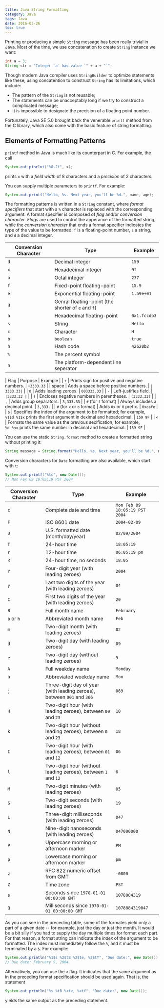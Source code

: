 ```yaml
---
title: Java String Formatting
category: Java
tags: Java
date: 2016-03-26
toc: true
---
```


Printing or producing a simple `String` message has been really trivial in Java. Most of the time, we use concatenation to create `String` instance we want:

```java
int a = 3;
String str = "Integer `a` has value `" + a + "`";
```

Though modern Java compiler uses `StringBuilder` to optimize statements like these, using concatention to construct `String` has its limitations, which include:

- The pattern of the `String` is not reusable;
- The statements can be unacceptably long if we try to construct a complicated message;
- It is impossible to designate the precision of a floating point number.

Fortunately, Java SE 5.0 brought back the venerable `printf` method from the C library, which also come with the basic feature of string formatting.

<!-- more -->

## Elements of Formatting Patterns

`printf` method in Java is much like its counterpart in C. For example, the call

```java
System.out.pinrlnt("%8.2f", x);
```

prints `x` with a *field width* of 8 characters and a *precision* of 2 characters.

You can supply multiple parameters to `printf`. For example:

```java
System.out.printf("Hello, %s. Next year, you'll be %d.", name, age);
```

The formatting patterns is written in a `String` constant, where *format specifiers* that start with a `%` character is replaced with the corresponding argument. A format specifier is composed of *flag* and/or *conversion character*. *Flags* are used to control the apperance of the formatted string, while the *conversion character* that ends a format specifier indicates the type of the value to be formatted: `f` is a floating-point number, `s` a string, and `d` a decimal integer.

| Conversion Character | Type | Example |
| --- | --- | --- |
| `d` | Decimal integer | `159` |
| `x` | Hexadecimal integer | `9f` | 
| `o` | Octal integer | `237` | 
| `f` | Fixed-point floating-point | `15.9` | 
| `e` | Exponential floating-point | `1.59e+01` | 
| `g` | Genral floating-point (the shorter of `e` and `f`) | | 
| `a` | Hexadecimal floating-point | `0x1.fccdp3` | 
| `s` | String | `Hello` | 
| `c` | Character | `H` | 
| `b` | `boolean` | `true` | 
| `h` | Hash code | `42628b2` | 
| `%` | The percent symbol | | 
| `n` | The platform-dependent line seperator |  |

| Flag | Purpose | Example |
| `+` | Prints sign for positive and negative numbers. | `+3333.33` | 
| space | Adds a space before positive numbers. | `| 3333.33|` | 
| `0` | Adds leading zeroes. | `003333.33` |
| `-` | Left-justifies field. | `|3333.33 |` | 
| `(` | Encloses negative numbers in parentheses. | `(3333.33)` | 
| `,` | Adds group separators. | `3,333.33` | 
| `#` (for `f` format) | Always includes a decimal point. | `3,333.` | 
| `#` (for `x` or `o` format) | Adds `0x` or `0` prefix. | `0xcafe` | 
| `$` | Specifies the index of the argument to be formatted; for example,<br>`%1$d %1$x` prints the first argument in deximal and hexadecimal. | `159 9F` | 
| `<` | Formats the same value as the previous secification; for example,<br>`%d %<x` prints the same number in decimal and hexadecimal. | `159 9F` | 
	
You can use the static `String.format` method to create a formatted string without printing it:

```java
String message = String.format("Hello, %s. Next year, you'll be %d.", name, age);
```

Conversion characters for `Date` formatting are also available, which start with `t`:

```java
System.out.printf("%tc", new Date());
// Mon Fex 09 18:05:19 PST 2004
```

| Conversion Character | Type | Example |
| --- | --- | --- |
| `c` | Complete date and time | `Mon Feb 09 18:05:19 PST 2004` | 
| `F` | ISO 8601 date | `2004-02-09` | 
| `D` | U.S. formatted date (month/day/year) | `02/09/2004` | 
| `T` | 24-hour time | `18:05:19` | 
| `r` | 12-hour time | `06:05:19 pm` | 
| `R` | 24-hour time, no seconds | `18:05` | 
| `Y` | Four-digit year (with leading zeroes) | `2004` | 
| `y` | Last two digits of the year (with leading zeroes) | `04` | 
| `C` | First two digits of the year (with leading zeroes) | `20` | 
| `B` | Full month name | `February` | 
| `b` or `h` | Abbreviated month name | `Feb` | 
| `m` | Two-digit month (with leading zeroes) | `02` | 
| `d` | Two-digit day (with leading zeroes) | `09` | 
| `e` | Two-digit day (without leading zeroes) | `9` | 
| `A` | Full weekday name | `Monday` | 
| `a` | Abbreviated weekday name | `Mon` | 
| `j` | Three-digit day of year (with leading zeroes), between `001` and `366` | `069` | 
| `H` | Two-digit hour (with leading zeroes), between `00` and `23` | `18` | 
| `k` | Two-digit hour (without leading zeroes), between `0` and `23` | `18` | 
| `I` | Two-digit hour (with leading zeroes), between `01` and `12` | `06` | 
| `l` | Two-digit hour (without leading zeroes), between `1` and `12` | `6` | 
| `M` | Two-digit minutes (with leading zeroes) | `05` | 
| `S` | Two-digit seconds (with leading zeroes) | `19` | 
| `L` | Three-digit milliseconds (with leading zeroes) | `047` |
| `N` | Nine-digit nanoseconds (with leading zeroes) | `047000000` | 
| `P` | Uppercase morning or afternoon marker | `PM` | 
| `p` | Lowercase morning or afternoon marker | `pm` | 
| `z` | RFC 822 numeric offset from GMT | `-0800` | 
| `Z` | Time zone | `PST` | 
| `s` | Seconds since `1970-01-01 00:00:00 GMT` | `1078884319` | 
| `Q` | Milliseconds since `1970-01-01 00:00:00 GMT` | `1078884319047` | 

As you can see in the preceding table, some of the formates yield only a part of a given date -- for example, just the day or just the month.
It would be a bit silly if you had to supply the day multiple times for format each part. For that reason, a format string can indicate
the *index* of the argument to be formatted. The index must immediately follow the `%`, and it must be terminated by a `$`. For example:

```java
System.out.println("%1$s %2$tB %2$te, %2$tY", "Due date:", new Date());
// Due date: February 9, 2004
```

Alternatively, you can use the `<` flag. It indicates that the same argument as in the preceding format specification should be used again.
That is, the statement

```java
System.out.println("%s %tB %<te, %<tY", "Due date:", new Date());
```

yields the same output as the preceding statement.
